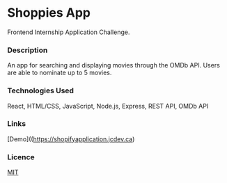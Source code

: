 # Shoppies App

Frontend Internship Application Challenge.

### Description
An app for searching and displaying movies through the OMDb API. Users are able to nominate up to 5 movies. 

### Technologies Used

React, HTML/CSS, JavaScript, Node.js, Express, REST API, OMDb API

### Links
[Demo]((https://shopifyapplication.jcdev.ca)

### Licence
[MIT](https://choosealicense.com/licenses/mit/)


